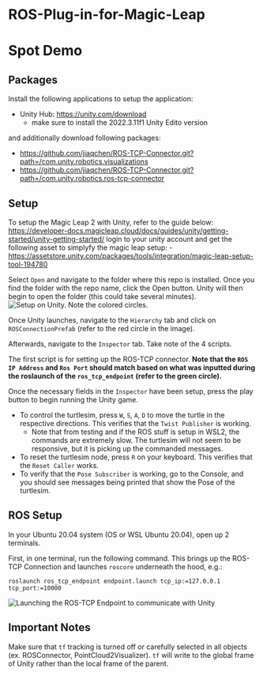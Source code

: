 # ROS-Plug-in-for-Magic-Leap

# Spot Demo

## Packages
Install the following applications to setup the application:
- Unity Hub: https://unity.com/download
    - make sure to install the 2022.3.11f1 Unity Edito version

and additionally download following packages: 
- https://github.com/jiaqchen/ROS-TCP-Connector.git?path=/com.unity.robotics.visualizations
- https://github.com/jiaqchen/ROS-TCP-Connector.git?path=/com.unity.robotics.ros-tcp-connector

  
## Setup
To setup the Magic Leap 2 with Unity, refer to the guide below: 
https://developer-docs.magicleap.cloud/docs/guides/unity/getting-started/unity-getting-started/
login to your unity account and get the following asset to simplyfy the magic leap setup: 
    - https://assetstore.unity.com/packages/tools/integration/magic-leap-setup-tool-194780 


Select `Open` and navigate to the folder where this repo is installed. Once you find the folder with the repo name, click the Open button. Unity will then begin to open the folder (this could take several minutes).
![Setup on Unity. Note the colored circles.](https://github.com/ROS-Plugin-for-Magic-Leap-2/Unity/blob/feature/turtlesim/Images/Documentation/mixed_reality_turtlesim_test_unity_setup.png)

Once Unity launches, navigate to the `Hierarchy` tab and click on `ROSConnectionPrefab` (refer to the red circle in the image).

Afterwards, navigate to the `Inspector` tab. Take note of the 4 scripts.

The first script is for setting up the ROS-TCP connector. **Note that the `ROS IP Address` and `Ros Port` should match based on what was inputted during the roslaunch of the `ros_tcp_endpoint` (refer to the green circle).**

Once the necessary fields in the `Inspector` have been setup, press the play button to begin running the Unity game.
 - To control the turtlesim, press `W`, `S`, `A`, `D` to move the turtle    in the respective directions. This verifies that the `Twist Publisher` is working. 
	 - Note that from testing and if the ROS stuff is setup in WSL2, the commands are extremely slow. The turtlesim will not seem to be    responsive, but it is picking up the commanded messages.
 - To reset the turtlesim node, press `R` on your keyboard. This verifies that the `Reset Caller` works. 
 - To verify that the `Pose Subscriber` is working, go to the Console, and you should see messages being printed that show the Pose of the turtlesim.


    

## ROS Setup

In your Ubuntu 20.04 system (OS or WSL Ubuntu 20.04), open up 2 terminals.

First, in one terminal, run the following command. This brings up the ROS-TCP Connection and launches `roscore` underneath the hood, e.g.:

```
roslaunch ros_tcp_endpoint endpoint.launch tcp_ip:=127.0.0.1 tcp_port:=10000
```
![Launching the ROS-TCP Endpoint to communicate with Unity](https://github.com/ROS-Plugin-for-Magic-Leap-2/Unity/blob/feature/turtlesim/Images/Documentation/mixed_reality_ros-tcp-launch_setup.png)




## Important Notes
Make sure that `tf` tracking is turned off or carefully selected in all objects (ex. ROSConnector, PointCloud2Visualizer). `tf` will write to the global frame of Unity rather than the local frame of the parent. 

